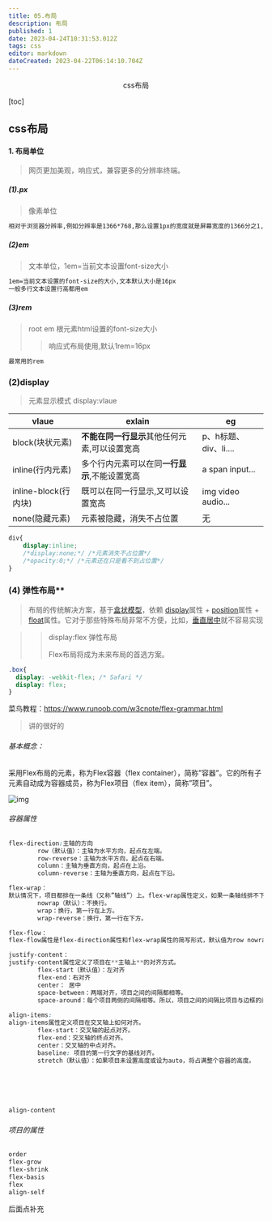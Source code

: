 ```yaml
---
title: 05.布局
description: 布局
published: 1
date: 2023-04-24T10:31:53.012Z
tags: css
editor: markdown
dateCreated: 2023-04-22T06:14:10.704Z
---
```


<center>css布局</center>

[toc]





## css布局

#### 1. 布局单位

> 网页更加美观，响应式，兼容更多的分辨率终端。

##### (1).px

> 像素单位

```tex	
相对于浏览器分辨率,例如分辨率是1366*768,那么设置1px的宽度就是屏幕宽度的1366分之1,做页面用的比较少,不好做响应式布局
```

##### (2)em

> 文本单位，1em=当前文本设置font-size大小

```tex
1em=当前文本设置的font-size的大小,文本默认大小是16px
一般多行文本设置行高都用em
```

##### (3)rem

> root em 根元素html设置的font-size大小
>
> > 响应式布局使用,默认1rem=16px

```tex
最常用的rem
```



### (2)display 

> 元素显示模式 display:vlaue

| vlaue                | exlain                                        | eg                    |
| -------------------- | --------------------------------------------- | --------------------- |
| block(块状元素)      | **不能在同一行显示**其他任何元素,可以设置宽高 | p、h标题、div、li.... |
| inline(行内元素)     | 多个行内元素可以在同**一行显示**,不能设置宽高 | a span input...       |
| inline-block(行内块) | 既可以在同一行显示,又可以设置宽高             | img video audio...    |
| none(隐藏元素)       | 元素被隐藏，消失不占位置                      | 无                    |

```css
div{
    display:inline;
    /*display:none;*/ /*元素消失不占位置*/
    /*opacity:0;*/ /*元素还在只是看不到占位置*/
}
```



### (4) 弹性布局**

> 布局的传统解决方案，基于[盒状模型](https://developer.mozilla.org/en-US/docs/Web/CSS/box_model)，依赖 [display](https://developer.mozilla.org/en-US/docs/Web/CSS/display)属性 + [position](https://developer.mozilla.org/en-US/docs/Web/CSS/position)属性 + [float](https://developer.mozilla.org/en-US/docs/Web/CSS/float)属性。它对于那些特殊布局非常不方便，比如，[垂直居中](https://css-tricks.com/centering-css-complete-guide/)就不容易实现

> > display:flex  弹性布局
> >
> > Flex布局将成为未来布局的首选方案。

```css
.box{
  display: -webkit-flex; /* Safari */
  display: flex;
}
```

菜鸟教程：https://www.runoob.com/w3cnote/flex-grammar.html

> 讲的很好的

###### 基本概念：

采用Flex布局的元素，称为Flex容器（flex container），简称”容器”。它的所有子元素自动成为容器成员，称为Flex项目（flex item），简称”项目”。

![img](https://www.runoob.com/wp-content/uploads/2015/07/3791e575c48b3698be6a94ae1dbff79d.png)



###### 容器属性

```css	
flex-direction:主轴的方向
        row（默认值）：主轴为水平方向，起点在左端。
        row-reverse：主轴为水平方向，起点在右端。
        column：主轴为垂直方向，起点在上沿。
        column-reverse：主轴为垂直方向，起点在下沿。

flex-wrap：
默认情况下，项目都排在一条线（又称”轴线”）上。flex-wrap属性定义，如果一条轴线排不下，如何换行。
		nowrap（默认）：不换行。
		wrap：换行，第一行在上方。
		wrap-reverse：换行，第一行在下方。

flex-flow：
flex-flow属性是flex-direction属性和flex-wrap属性的简写形式，默认值为row nowrap。

justify-content：
justify-content属性定义了项目在**主轴上**的对齐方式。
		flex-start（默认值）：左对齐
        flex-end：右对齐
        center： 居中
        space-between：两端对齐，项目之间的间隔都相等。
        space-around：每个项目两侧的间隔相等。所以，项目之间的间隔比项目与边框的间隔大一倍。
 
align-items:
align-items属性定义项目在交叉轴上如何对齐。
        flex-start：交叉轴的起点对齐。
        flex-end：交叉轴的终点对齐。
        center：交叉轴的中点对齐。
        baseline: 项目的第一行文字的基线对齐。
        stretch（默认值）：如果项目未设置高度或设为auto，将占满整个容器的高度。






align-content
```



###### 项目的属性

```css
order
flex-grow
flex-shrink
flex-basis
flex
align-self
```

后面点补充

















